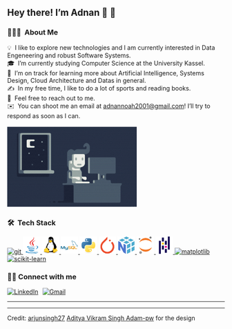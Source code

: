 </p><h2>Hey there! I’m Adnan 👋 💯</h2><p></p>
<!-- ## 👋 &nbsp;Hey there! I'm Aditya -->
<h3 id="-about-me">👨🏻‍💻 &nbsp;About Me</h3>
<p>💡 &nbsp;I like to explore new technologies and I am currently interested in Data Engeneering and robust Software Systems.<br>
🎓 &nbsp;I’m currently studying Computer Science at the University Kassel.<br>
🌱 &nbsp;I’m on track for learning more about Artificial Intelligence, Systems Design, Cloud Architecture and Datas in general.<br>
✍️ &nbsp;In my free time, I like to do a lot of sports and reading books.<br>
💬 &nbsp;Feel free to reach out to me.<br>
✉️ &nbsp;You can shoot me an email at <a href="mailto:avsingh@umass.edu">adnannoah2001@gmail.com</a>! I’ll try to respond as soon as I can.<br><br>
<img alt="Night Coding" src="https://raw.githubusercontent.com/AVS1508/AVS1508/master/assets/Night-Coding.gif" align="topmiddl">
<h3 id="-tech-stack">🛠 &nbsp;Tech Stack</h3>

<!-- Bestehende Icons -->
<a href="https://git-scm.com/" target="_blank" rel="noreferrer">
  <img src="https://www.vectorlogo.zone/logos/git-scm/git-scm-icon.svg" alt="git" width="40" height="40">
</a>
<a href="https://www.java.com" target="_blank" rel="noreferrer">
  <img src="https://raw.githubusercontent.com/devicons/devicon/master/icons/java/java-original.svg" alt="java" width="40" height="40">
</a>
<a href="https://www.linux.org/" target="_blank" rel="noreferrer">
  <img src="https://raw.githubusercontent.com/devicons/devicon/master/icons/linux/linux-original.svg" alt="linux" width="40" height="40">
</a>

<!-- Neue Icons -->
<a href="https://www.mysql.com/" target="_blank" rel="noreferrer">
  <img src="https://raw.githubusercontent.com/devicons/devicon/master/icons/mysql/mysql-original-wordmark.svg" alt="sql" width="40" height="40">
</a>
<a href="https://www.python.org/" target="_blank" rel="noreferrer">
  <img src="https://raw.githubusercontent.com/devicons/devicon/master/icons/python/python-original.svg" alt="python" width="40" height="40">
</a>
<a href="https://pytorch.org/" target="_blank" rel="noreferrer">
  <img src="https://raw.githubusercontent.com/devicons/devicon/master/icons/pytorch/pytorch-original.svg" alt="pytorch" width="40" height="40">
</a>
<a href="https://numpy.org/" target="_blank" rel="noreferrer">
  <img src="https://raw.githubusercontent.com/devicons/devicon/master/icons/numpy/numpy-original.svg" alt="numpy" width="40" height="40">
</a>
<a href="https://jupyter.org/" target="_blank" rel="noreferrer">
  <img src="https://raw.githubusercontent.com/devicons/devicon/master/icons/jupyter/jupyter-original.svg" alt="jupyter" width="40" height="40">
</a>
<a href="https://pandas.pydata.org/" target="_blank" rel="noreferrer">
  <img src="https://raw.githubusercontent.com/devicons/devicon/master/icons/pandas/pandas-original.svg" alt="pandas" width="40" height="40">
</a>
<a href="https://matplotlib.org/" target="_blank" rel="noreferrer">
  <img src="https://raw.githubusercontent.com/valohai/ml-logos/master/matplotlib.svg" alt="matplotlib" width="40" height="40">
</a>
<a href="https://scikit-learn.org/" target="_blank" rel="noreferrer">
  <img src="https://cdn.simpleicons.org/scikitlearn/F7931E" alt="scikit-learn" width="40" height="40">
</a>

<h3 align="left">🤝🏻 Connect with me</h3>
<p align="left" style="display:flex; gap:10px; align-items:center;">
  <a href="https://www.linkedin.com/in/adnan-noah-nezovic/" target="_blank">
    <img src="https://raw.githubusercontent.com/rahuldkjain/github-profile-readme-generator/master/src/images/icons/Social/linked-in-alt.svg" 
         alt="LinkedIn" height="30" width="40">
  </a>
  <a href="mailto:adnannoah2001@gmail.com" target="_blank">
    <img src="https://cdn.simpleicons.org/gmail/EA4335" 
         alt="Gmail" height="30" width="40">
  </a>
</p>


</p>
<hr>
<hr>
<p>Credit: <a href="https://github.com/arjunsingh27">arjunsingh27</a> <a href="https://github.com/AVS1508">Aditya Vikram Singh </a> <a href="https://github.com/Adam-pw">Adam-pw</a> for the design</p> 
